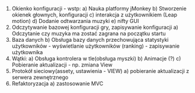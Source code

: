 1.	Okienko konfiguracji - wstp:
    a) Nauka platformy jMonkey 
    b) Stworzenie okienek głownych, konfiguracji
    c) interakcja z użytkownikiem (Leap motion)
    d) Dodanie odtwarzania muzyki
    e) nifty GUI
2.	Odczytywanie bazowej konfiguracji gry, zapisywanie konfiguracji
    a) Odczytanie czy muzyka ma zostać zagrana na początku startu
3.  Baza danych 
    b) Obsługa bazy danych przechowująca statystyki użytkowników 
        - wyświetlanie użytkowników (ranking)
        - zapisywanie użytkownika
3.	Wątki:
    a) Obsługa kontrolera w tle(obsługa myszki)
    b) Animacje (?)
    c) Pobieranie aktualizacji - np. zmiana View
5.	Protokół sieciowy(assety, ustawienia - VIEW)
    a) pobieranie aktualizacji z serwera zewnętrznego
6.	Refaktoryzacja
    a) zastosowanie MVC
